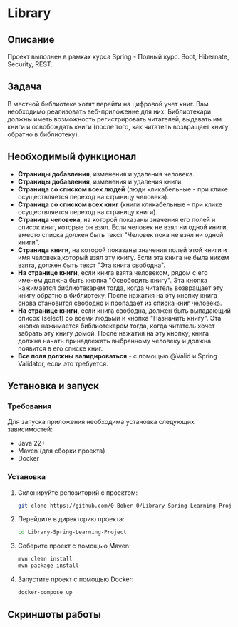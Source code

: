 ﻿# Library
 
## Описание
Проект выполнен в рамках курса Spring - Полный курс. Boot, Hibernate, Security, REST.

## Задача
В местной библиотеке хотят перейти на цифровой учет книг. Вам необходимо реализовать веб-приложение для них. Библиотекари должны иметь возможность регистрировать читателей, выдавать им книги и освобождать книги (после того, как читатель возвращает книгу обратно в библиотеку).

## Необходимый функционал
- **Страницы добавления**, изменения и удаления человека.
- **Страницы добавления**, изменения и удаления книги
- **Страница со списком всех людей** (люди кликабельные - при клике осуществляется переход на страницу человека).
- **Страница со списком всех книг** (книги кликабельные - при клике осуществляется переход на страницу книги).
- **Страница человека**, на которой показаны значения его полей и список книг, которые он взял. Если человек не взял ни одной книги, вместо списка должен быть текст "Человек пока не взял ни одной книги".
- **Страница книги**, на которой показаны значения полей этой книги и имя человека,который взял эту книгу. Если эта книга не была никем взята, должен быть текст "Эта книга свободна".
- **На странице книги**, если книга взята человеком, рядом с его именем должна быть кнопка "Освободить книгу". Эта кнопка нажимается библиотекарем тогда, когда читатель возвращает эту книгу обратно в библиотеку. После нажатия на эту кнопку книга снова становится свободно и пропадает из списка книг человека.
- **На странице книги**, если книга свободна, должен быть выпадающий список (select) со всеми людьми и кнопка "Назначить книгу". Эта кнопка нажимается библиотекарем тогда, когда читатель хочет забрать эту книгу домой. После нажатия на эту кнопку, книга должна начать принадлежать выбранному человеку и должна появится в его списке книг.
- **Все поля должны валидироваться** - с помощью @Valid и Spring Validator, если это требуется.
## Установка и запуск
### Требования
Для запуска приложения необходима установка следующих зависимостей:
- Java 22+
- Maven (для сборки проекта)
- Docker 

### Установка
1. Склонируйте репозиторий с проектом:
    ```bash
    git clone https://github.com/0-Bober-0/Library-Spring-Learning-Project.git
    ```
2. Перейдите в директорию проекта:
    ```bash
    cd Library-Spring-Learning-Project
    ```
3. Соберите проект с помощью Maven:
    ```bash
    mvn clean install
    mvn package install
    ```
4. Запустите проект с помощью Docker:
   ```bash
   docker-compose up
    ```
## Скриншоты работы

